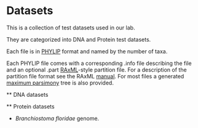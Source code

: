 # Datasets

This is a collection of test datasets used in our lab. 

They are categorized into DNA and Protein test datasets.

Each file is in [PHYLIP](http://www.bioperl.org/wiki/PHYLIP_multiple_alignment_format)  format and named by the number of taxa.

Each PHYLIP file comes with a corresponding .info file describing the file and an optional .part [RAxML](https://github.com/stamatak/standard-RAxML)-style partition file.
For a description of the partition file format see the RAxML [manual](http://sco.h-its.org/exelixis/php/countManualNew.php).
For most files a generated [maximum parsimony](https://en.wikipedia.org/wiki/Maximum_parsimony_%28phylogenetics%29) tree is also provided.


** DNA datasets

** Protein datasets

* _Branchiostoma floridae_ genome.


